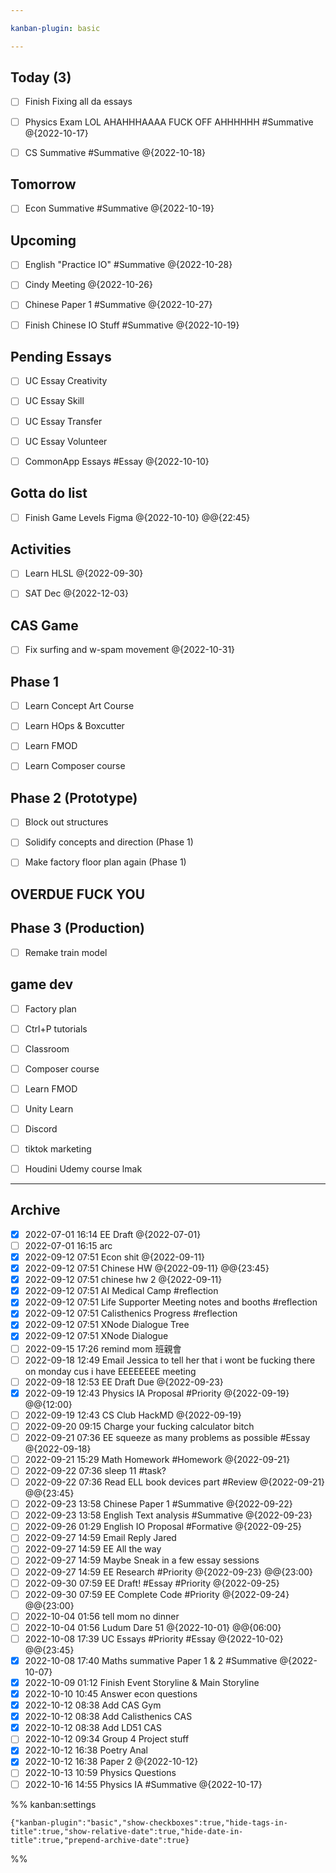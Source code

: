 ```yaml
---

kanban-plugin: basic

---
```


## Today (3)

- [ ] Finish Fixing all da essays
- [ ] Physics Exam LOL AHAHHHAAAA FUCK OFF AHHHHHH #Summative  @{2022-10-17}
- [ ] CS Summative #Summative  @{2022-10-18}


## Tomorrow

- [ ] Econ Summative #Summative  @{2022-10-19}


## Upcoming

- [ ] English "Practice IO" #Summative @{2022-10-28}
- [ ] Cindy Meeting @{2022-10-26}
- [ ] Chinese Paper 1 #Summative @{2022-10-27}
- [ ] Finish Chinese IO Stuff #Summative @{2022-10-19}


## Pending Essays

- [ ] UC Essay Creativity
- [ ] UC Essay Skill
- [ ] UC Essay Transfer
- [ ] UC Essay Volunteer
- [ ] CommonApp Essays #Essay  @{2022-10-10}


## Gotta do list

- [ ] Finish Game Levels Figma @{2022-10-10} @@{22:45}


## Activities

- [ ] Learn HLSL @{2022-09-30}
- [ ] SAT Dec @{2022-12-03}


## CAS Game

- [ ] Fix surfing and w-spam movement @{2022-10-31}


## Phase 1

- [ ] Learn Concept Art Course
- [ ] Learn HOps & Boxcutter
- [ ] Learn FMOD
- [ ] Learn Composer course


## Phase 2 (Prototype)

- [ ] Block out structures
- [ ] Solidify concepts and direction (Phase 1)
- [ ] Make factory floor plan again (Phase 1)


## OVERDUE FUCK YOU



## Phase 3 (Production)

- [ ] Remake train model


## game dev

- [ ] Factory plan
- [ ] Ctrl+P tutorials
- [ ] Classroom
- [ ] Composer course
- [ ] Learn FMOD
- [ ] Unity Learn
- [ ] Discord
- [ ] tiktok marketing
- [ ] Houdini Udemy course lmak


***

## Archive

- [x] 2022-07-01 16:14 EE Draft @{2022-07-01}
- [ ] 2022-07-01 16:15 arc
- [x] 2022-09-12 07:51 Econ shit @{2022-09-11}
- [x] 2022-09-12 07:51 Chinese HW @{2022-09-11} @@{23:45}
- [x] 2022-09-12 07:51 chinese hw 2 @{2022-09-11}
- [x] 2022-09-12 07:51 AI Medical Camp #reflection
- [x] 2022-09-12 07:51 Life Supporter Meeting notes and booths #reflection
- [x] 2022-09-12 07:51 Calisthenics Progress #reflection
- [x] 2022-09-12 07:51 XNode Dialogue Tree
- [x] 2022-09-12 07:51 XNode Dialogue
- [ ] 2022-09-15 17:26 remind mom 班親會
- [ ] 2022-09-18 12:49 Email Jessica to tell her that i wont be fucking there on monday cus i have EEEEEEEE meeting
- [ ] 2022-09-18 12:53 EE Draft Due @{2022-09-23}
- [x] 2022-09-19 12:43 Physics IA Proposal #Priority  @{2022-09-19} @@{12:00}
- [ ] 2022-09-19 12:43 CS Club HackMD @{2022-09-19}
- [ ] 2022-09-20 09:15 Charge your fucking calculator bitch
- [ ] 2022-09-21 07:36 EE squeeze as many problems as possible #Essay    @{2022-09-18}
- [ ] 2022-09-21 15:29 Math Homework #Homework @{2022-09-21}
- [ ] 2022-09-22 07:36 sleep 11 #task?
- [ ] 2022-09-22 07:36 Read ELL book devices part #Review @{2022-09-21} @@{23:45}
- [ ] 2022-09-23 13:58 Chinese Paper 1 #Summative  @{2022-09-22}
- [ ] 2022-09-23 13:58 English Text analysis #Summative @{2022-09-23}
- [ ] 2022-09-26 01:29 English IO Proposal #Formative @{2022-09-25}
- [ ] 2022-09-27 14:59 Email Reply Jared
- [ ] 2022-09-27 14:59 EE All the way
- [ ] 2022-09-27 14:59 Maybe Sneak in a few essay sessions
- [ ] 2022-09-27 14:59 EE Research #Priority @{2022-09-23} @@{23:00}
- [ ] 2022-09-30 07:59 EE Draft! #Essay  #Priority @{2022-09-25}
- [ ] 2022-09-30 07:59 EE Complete Code #Priority @{2022-09-24} @@{23:00}
- [ ] 2022-10-04 01:56 tell mom no dinner
- [ ] 2022-10-04 01:56 Ludum Dare 51 @{2022-10-01} @@{06:00}
- [ ] 2022-10-08 17:39 UC Essays #Priority #Essay  @{2022-10-02} @@{23:45}
- [x] 2022-10-08 17:40 Maths summative Paper 1 & 2 #Summative  @{2022-10-07}
- [x] 2022-10-09 01:12 Finish Event Storyline & Main Storyline
- [x] 2022-10-10 10:45 Answer econ questions
- [x] 2022-10-12 08:38 Add CAS Gym
- [x] 2022-10-12 08:38 Add Calisthenics CAS
- [x] 2022-10-12 08:38 Add LD51 CAS
- [ ] 2022-10-12 09:34 Group 4 Project stuff
- [x] 2022-10-12 16:38 Poetry Anal
- [x] 2022-10-12 16:38 Paper 2 @{2022-10-12}
- [ ] 2022-10-13 10:59 Physics Questions
- [ ] 2022-10-16 14:55 Physics IA #Summative  @{2022-10-17}

%% kanban:settings
```
{"kanban-plugin":"basic","show-checkboxes":true,"hide-tags-in-title":true,"show-relative-date":true,"hide-date-in-title":true,"prepend-archive-date":true}
```
%%